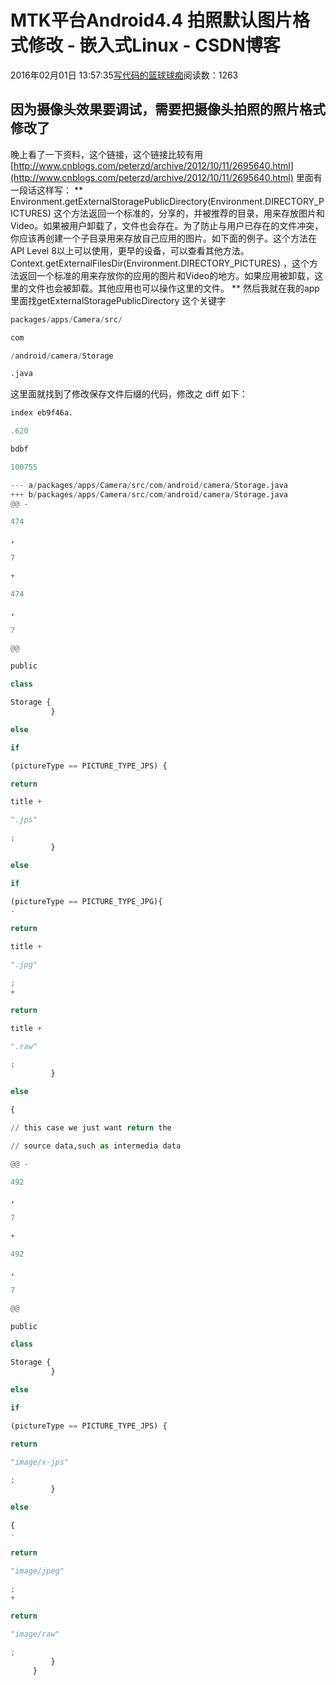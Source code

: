 
# MTK平台Android4.4 拍照默认图片格式修改 - 嵌入式Linux - CSDN博客

2016年02月01日 13:57:35[写代码的篮球球痴](https://me.csdn.net/weiqifa0)阅读数：1263



## 因为摄像头效果要调试，需要把摄像头拍照的照片格式修改了
晚上看了一下资料，这个链接，这个链接比较有用
[http://www.cnblogs.com/peterzd/archive/2012/10/11/2695640.html](http://www.cnblogs.com/peterzd/archive/2012/10/11/2695640.html)
里面有一段话这样写：
**
Environment.getExternalStoragePublicDirectory(Environment.DIRECTORY_PICTURES) 这个方法返回一个标准的，分享的，并被推荐的目录，用来存放图片和Video。如果被用户卸载了，文件也会存在。为了防止与用户已存在的文件冲突，你应该再创建一个子目录用来存放自己应用的图片。如下面的例子。这个方法在API Level 8以上可以使用，更早的设备，可以查看其他方法。
Context.getExternalFilesDir(Environment.DIRECTORY_PICTURES) ，这个方法返回一个标准的用来存放你的应用的图片和Video的地方。如果应用被卸载，这里的文件也会被卸载。其他应用也可以操作这里的文件。
**
然后我就在我的app里面找getExternalStoragePublicDirectory 这个关键字
```python
packages/apps/Camera/src/
```
```python
com
```
```python
/android/camera/Storage
```
```python
.java
```
这里面就找到了修改保存文件后缀的代码，修改之
diff 如下：
```python
index eb9f46a.
```
```python
.620
```
```python
bdbf
```
```python
100755
```
```python
--- a/packages/apps/Camera/src/com/android/camera/Storage.java
+++ b/packages/apps/Camera/src/com/android/camera/Storage.java
@@ -
```
```python
474
```
```python
,
```
```python
7
```
```python
+
```
```python
474
```
```python
,
```
```python
7
```
```python
@@
```
```python
public
```
```python
class
```
```python
Storage {
         }
```
```python
else
```
```python
if
```
```python
(pictureType == PICTURE_TYPE_JPS) {
```
```python
return
```
```python
title +
```
```python
".jps"
```
```python
;
         }
```
```python
else
```
```python
if
```
```python
(pictureType == PICTURE_TYPE_JPG){
-
```
```python
return
```
```python
title +
```
```python
".jpg"
```
```python
;
+
```
```python
return
```
```python
title +
```
```python
".raw"
```
```python
;
         }
```
```python
else
```
```python
{
```
```python
// this case we just want return the
```
```python
// source data,such as intermedia data
```
```python
@@ -
```
```python
492
```
```python
,
```
```python
7
```
```python
+
```
```python
492
```
```python
,
```
```python
7
```
```python
@@
```
```python
public
```
```python
class
```
```python
Storage {
         }
```
```python
else
```
```python
if
```
```python
(pictureType == PICTURE_TYPE_JPS) {
```
```python
return
```
```python
"image/x-jps"
```
```python
;
         }
```
```python
else
```
```python
{
-
```
```python
return
```
```python
"image/jpeg"
```
```python
;
+
```
```python
return
```
```python
"image/raw"
```
```python
;
         }
     }
```

